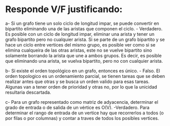 # Responde V/F justificando:
a-  Si un grafo tiene un solo ciclo de longitud impar, se puede convertir en bipartito
eliminando una de las aristas que componen el ciclo.
    - Verdadero.  Es posible con un ciclo de longitud impar, eliminar una arista y tener un grafo bipartito pero no cualquier arista. Si se parte de un grafo bipartito y se hace un ciclo entre vertices del mismo grupo, es posible ver como si se elimina cualqueira de las otras aristas, este no se vuelve bipartito sino solamente borrando la arista que une a ambos grupos. Es decir, es posible que eliminando una arista, se vuelva bipartito, pero no con cualquier arista.

b-  Si existe el orden topológico en un grafo, entonces es único.
    - Falso. El orden topologico es un ordenamiento parcial, se tienen tareas que se deben realizar antes que otras y se  busca un orden valido para esas tareas. Algunas van a tener orden de prioridad y otras no, por lo que la unicidad resultaria descartada.

c-  Para un grafo representado como matriz de adyacencia, determinar el grado de entrada
o de salida de un vértice es O(V).
    -Verdadero. Para determinar el rango de entrada de un vertice hay que recorrerlos a todos (o por filas o por columnas) y contar a traves de todos los posibles vertices. 
